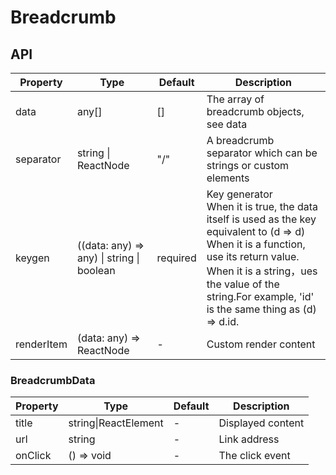 # Breadcrumb

<example />

## API

| Property | Type | Default | Description |
| --- | --- | --- | --- |
| data | any[] | [] | The array of breadcrumb objects, see data |
| separator | string \| ReactNode | "/" | A breadcrumb separator which can be strings or custom elements |
| keygen | ((data: any) => any) \| string \| boolean | required | Key generator<br />When it is true, the data itself is used as the key equivalent to (d => d)<br />When it is a function, use its return value.<br />When it is a string，ues the value of the string.For example, 'id' is the same thing as (d) => d.id. |
| renderItem | (data: any) => ReactNode | - | Custom render content |

### BreadcrumbData

| Property | Type | Default | Description |
| --- | --- | --- | --- |
| title | string\|ReactElement | - | Displayed content |
| url | string | - | Link address |
| onClick | () => void | - | The click event |
